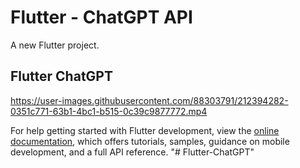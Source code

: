 # Flutter - ChatGPT API

A new Flutter project.

## Flutter ChatGPT



https://user-images.githubusercontent.com/88303791/212394282-0351c771-63b1-4bc1-b515-0c39c9877772.mp4





For help getting started with Flutter development, view the
[online documentation](https://docs.flutter.dev/), which offers tutorials,
samples, guidance on mobile development, and a full API reference.
"# Flutter-ChatGPT" 
